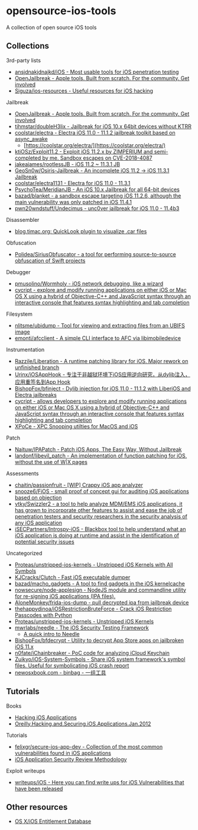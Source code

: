 # opensource-ios-tools

A collection of open source iOS tools

## Collections

3rd-party lists

* [ansjdnakjdnajkd/iOS - Most usable tools for iOS penetration testing](https://github.com/ansjdnakjdnajkd/iOS)
* [OpenJailbreak - Apple tools. Built from scratch. For the community. Get involved](https://github.com/OpenJailbreak)
* [Siguza/ios-resources - Useful resources for iOS hacking](https://github.com/Siguza/ios-resources)

Jailbreak

* [OpenJailbreak - Apple tools. Built from scratch. For the community. Get involved](https://github.com/OpenJailbreak)
* [tihmstar/doubleH3lix - Jailbreak for iOS 10.x 64bit devices without KTRR](https://github.com/tihmstar/doubleH3lix)
* [coolstar/electra - Electra iOS 11.0 - 11.1.2 jailbreak toolkit based on async_awake](https://github.com/coolstar/electra)
  * [https://coolstar.org/electra/](https://coolstar.org/electra/)
* [ktiOSz/Exploit11.2 - Exploit iOS 11.2.x by ZIMPERIUM and semi-completed by me. Sandbox escapes on CVE-2018-4087](https://github.com/ktiOSz/Exploit11.2)
* [jakeajames/rootlessJB - iOS 11.2 ~ 11.3.1 JB](https://github.com/jakeajames/rootlessJB)
* [GeoSn0w/Osiris-Jailbreak - An incomplete iOS 11.2 -> iOS 11.3.1 Jailbreak](https://github.com/GeoSn0w/Osiris-Jailbreak)
* [coolstar/electra1131 - Electra for iOS 11.0 - 11.3.1](https://github.com/coolstar/electra1131)
* [PsychoTea/MeridianJB - An iOS 10.x Jailbreak for all 64-bit devices](https://github.com/PsychoTea/MeridianJB)
* [bazad/blanket - a sandbox escape targeting iOS 11.2.6, although the main vulnerability was only patched in iOS 11.4.1](https://github.com/bazad/blanket)
* [pwn20wndstuff/Undecimus - unc0ver jailbreak for iOS 11.0 - 11.4b3](https://github.com/pwn20wndstuff/Undecimus)

Disassembler

* [blog.timac.org: QuickLook plugin to visualize .car files](https://blog.timac.org/2018/1112-quicklook-plugin-to-visualize-car-files/#downloads)

Obfuscation

* [Polidea/SiriusObfuscator - a tool for performing source-to-source obfuscation of Swift projects](https://github.com/Polidea/SiriusObfuscator)

Debugger

* [pmusolino/Wormholy - iOS network debugging, like a wizard](https://github.com/pmusolino/Wormholy)
* [cycript - explore and modify running applications on either iOS or Mac OS X using a hybrid of Objective-C++ and JavaScript syntax through an interactive console that features syntax highlighting and tab completion](http://www.cycript.org/)

Filesystem

* [nlitsme/ubidump - Tool for viewing and extracting files from an UBIFS image](https://github.com/nlitsme/ubidump)
* [emonti/afcclient - A simple CLI interface to AFC via libimobiledevice](https://github.com/emonti/afcclient)

Instrumentation

* [Razzile/Liberation - A runtime patching library for iOS. Major rework on unfinished branch](https://github.com/Razzile/Liberation)
* [Urinx/iOSAppHook - 专注于非越狱环境下iOS应用逆向研究，从dylib注入，应用重签名到App Hook](https://github.com/Urinx/iOSAppHook)
* [BishopFox/bfinject - Dylib injection for iOS 11.0 - 11.1.2 with LiberiOS and Electra jailbreaks](https://github.com/BishopFox/bfinject)
* [cycript - allows developers to explore and modify running applications on either iOS or Mac OS X using a hybrid of Objective-C++ and JavaScript syntax through an interactive console that features syntax highlighting and tab completion](http://www.cycript.org/)
* [XPoCe - XPC Snooping utilties for MacOS and iOS](http://newosxbook.com/tools/XPoCe.html)

Patch

* [Naituw/IPAPatch - Patch iOS Apps, The Easy Way, Without Jailbreak](https://github.com/Naituw/IPAPatch)
* [landonf/libevil_patch - An implementation of function patching for iOS, without the use of W|X pages](https://github.com/landonf/libevil_patch)

Assessments

* [chaitin/passionfruit - [WIP] Crappy iOS app analyzer](https://github.com/chaitin/passionfruit)
* [snooze6/FiOS - small proof of concept gui for auditing iOS applications based on objection](https://github.com/snooze6/FiOS)
* [vtky/Swizzler2 - a tool to help analyze MDM/EMS iOS applications, it has grown to incorporate other features to assist and ease the job of penetration testers and security researchers in the security analysis of any iOS application](https://github.com/vtky/Swizzler2)
* [iSECPartners/Introspy-iOS - Blackbox tool to help understand what an iOS application is doing at runtime and assist in the identification of potential security issues](https://github.com/iSECPartners/Introspy-iOS)

Uncategorized

* [Proteas/unstripped-ios-kernels - Unstripped iOS Kernels with All Symbols](https://github.com/Proteas/unstripped-ios-kernels)
* [KJCracks/Clutch - Fast iOS executable dumper](https://github.com/KJCracks/Clutch)
* [bazad/macho_gadgets - A tool to find gadgets in the iOS kernelcache](https://github.com/bazad/macho_gadgets)
* [nowsecure/node-applesign - NodeJS module and commandline utility for re-signing iOS applications (IPA files).](https://github.com/nowsecure/node-applesign)
* [AloneMonkey/frida-ios-dump - pull decrypted ipa from jailbreak device](https://github.com/AloneMonkey/frida-ios-dump)
* [thehappydinoa/iOSRestrictionBruteForce - Crack iOS Restriction Passcodes with Python](https://github.com/thehappydinoa/iOSRestrictionBruteForce)
* [Proteas/unstripped-ios-kernels - Unstripped iOS Kernels](https://github.com/Proteas/unstripped-ios-kernels)
* [mwrlabs/needle - The iOS Security Testing Framework](https://github.com/mwrlabs/needle)
  * [A quick intro to Needle](https://labs.mwrinfosecurity.com/blog/needle-how-to/)
* [BishopFox/bfdecrypt - Utility to decrypt App Store apps on jailbroken iOS 11.x](https://github.com/BishopFox/bfdecrypt)
* [n0fate/iChainbreaker - PoC code for analyzing iCloud Keychain](https://github.com/n0fate/iChainbreaker)
* [Zuikyo/iOS-System-Symbols - Share iOS system framework's symbol files. Useful for symbolicating iOS crash report](https://github.com/Zuikyo/iOS-System-Symbols)
* [newosxbook.com - binbag - 一组工具](http://newosxbook.com/tools/iOSBinaries.html)

## Tutorials

Books

* [Hacking iOS Applications](https://web.securityinnovation.com/hubfs/iOS%20Hacking%20Guide.pdf)
* [Oreilly.Hacking.and.Securing.iOS.Applications.Jan.2012](https://doc.lagout.org/security/Oreilly%20Hacking%20and%20Securing%20iOS%20Applications%20Jan%202012/Oreilly.Hacking.and.Securing.iOS.Applications.Jan.2012.pdf)

Tutorials

* [felixgr/secure-ios-app-dev - Collection of the most common vulnerabilities found in iOS applications](https://github.com/felixgr/secure-ios-app-dev)
* [iOS Application Security Review Methodology](http://research.aurainfosec.io/ios-application-security-review-methodology/)

Exploit writeups

* [writeups/iOS - Here you can find write ups for iOS Vulnerabilities that have been released](https://github.com/writeups/iOS)

## Other resources

* [OS X/iOS Entitlement Database](http://newosxbook.com/ent.jl?ent=&osVer=MacOS13)

